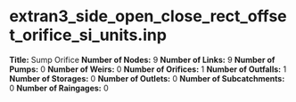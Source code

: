 # extran3_side_open_close_rect_offset_orifice_si_units.inp
**Title:** Sump Orifice
**Number of Nodes:** 9
**Number of Links:** 9
**Number of Pumps:** 0
**Number of Weirs:** 0
**Number of Orifices:** 1
**Number of Outfalls:** 1
**Number of Storages:** 0
**Number of Outlets:** 0
**Number of Subcatchments:** 0
**Number of Raingages:** 0
